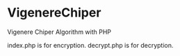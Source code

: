 # VigenereChiper
Vigenere Chiper Algorithm with PHP

index.php is for encryption.
decrypt.php is for decryption.
